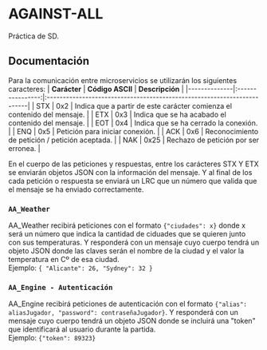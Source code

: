 # AGAINST-ALL
Práctica de SD.

## Documentación
Para la comunicación entre microservicios se utilizarán los siguientes caracteres:
| **Carácter** | **Código ASCII** | **Descripción**                                                         |
|--------------|:----------------:|:------------------------------------------------------------------------|
| STX          |         0x2      | Indica que a partir de este carácter comienza el contenido del mensaje. |
| ETX          |         0x3      | Indica que se ha acabado el contenido del mensaje.                      |
| EOT          |         0x4      | Indica que se ha cerrado la conexión.                                   |
| ENQ          |         0x5      | Petición para iniciar conexión.                                         |
| ACK          |         0x6      | Reconocimiento de petición / petición aceptada.                         |
| NAK          |        0x25      | Rechazo de petición por ser erronea.                                    |

En el cuerpo de las peticiones y respuestas, entre los carácteres STX Y ETX se enviarán objetos JSON con la información del mensaje. Y al final de los cada petición o respuesta se enviará un LRC que un número que valida que el mensaje se ha enviado correctamente.

### `AA_Weather`
AA_Weather recibirá peticiones con el formato `{"ciudades": x}` donde x será un número que indica la cantidad de ciduades que se quieren junto con sus temperaturas. Y responderá con un mensaje cuyo cuerpo tendrá un objeto JSON donde las claves serán el nombre de la ciudad y el valor la temperatura en Cº de esa ciudad.  
Ejemplo:
`
{
    "Alicante": 26,
    "Sydney": 32
}
`

### `AA_Engine - Autenticación`
AA_Engine recibirá peticiones de autenticación con el formato `{"alias": aliasJugador, "password": contraseñaJugador}`. Y responderá con un mensaje cuyo cuerpo tendrá un objeto JSON donde se incluirá una "token" que identificará al usuario durante la partida.   
Ejemplo: `{"token": 89323}`
